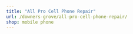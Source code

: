 ```yaml
---
title: "All Pro Cell Phone Repair"
url: /downers-grove/all-pro-cell-phone-repair/
shop: mobile phone
---
```

